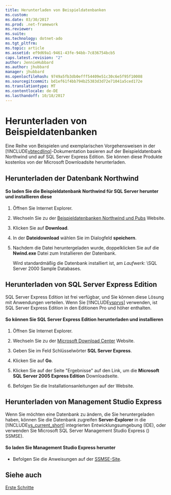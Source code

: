 ```yaml
---
title: Herunterladen von Beispieldatenbanken
ms.custom: 
ms.date: 03/30/2017
ms.prod: .net-framework
ms.reviewer: 
ms.suite: 
ms.technology: dotnet-ado
ms.tgt_pltfrm: 
ms.topic: article
ms.assetid: ef9d69a1-9461-43fe-94bb-7c836754bcb5
caps.latest.revision: "2"
author: JennieHubbard
ms.author: jhubbard
manager: jhubbard
ms.openlocfilehash: 9749a5fb3db0efff54409e51c30c6e5f95f10008
ms.sourcegitcommit: bd1ef61f4bb794b25383d3d72e71041a5ced172e
ms.translationtype: MT
ms.contentlocale: de-DE
ms.lasthandoff: 10/18/2017
---
```

# <a name="downloading-sample-databases"></a>Herunterladen von Beispieldatenbanken
Eine Reihe von Beispielen und exemplarischen Vorgehensweisen in der [!INCLUDE[vbtecdlinq](../../../../../../includes/vbtecdlinq-md.md)]-Dokumentation basieren auf der Beispieldatenbank Northwind und auf SQL Server Express Edition. Sie können diese Produkte kostenlos von der Microsoft Downloadsite herunterladen.  
  
## <a name="downloading-the-northwind-database"></a>Herunterladen der Datenbank Northwind  
  
#### <a name="to-download-and-install-the-northwind-sample-database-for-sql-server"></a>So laden Sie die Beispieldatenbank Northwind für SQL Server herunter und installieren diese  
  
1.  Öffnen Sie Internet Explorer.  
  
2.  Wechseln Sie zu der [Beispieldatenbanken Northwind und Pubs](http://go.microsoft.com/fwlink?linkid=64296) Website.  
  
3.  Klicken Sie auf **Download**.  
  
4.  In der **Dateidownload** wählen Sie im Dialogfeld **speichern**.  
  
5.  Nachdem die Datei heruntergeladen wurde, doppelklicken Sie auf die **Nwind.exe** Datei zum Installieren der Datenbank.  
  
     Wird standardmäßig die Datenbank installiert ist, am *Laufwerk*: \SQL Server 2000 Sample Databases.  
  
## <a name="downloading-sql-server-express-edition"></a>Herunterladen von SQL Server Express Edition  
 SQL Server Express Edition ist frei verfügbar, und Sie können diese Lösung mit Anwendungen verteilen. Wenn Sie [!INCLUDE[vsprvs](../../../../../../includes/vsprvs-md.md)] verwenden, ist SQL Server Express Edition in den Editionen Pro und höher enthalten.  
  
#### <a name="to-download-and-install-sql-server-express-edition"></a>So können Sie SQL Server Express Edition herunterladen und installieren  
  
1.  Öffnen Sie Internet Explorer.  
  
2.  Wechseln Sie zu der [Microsoft Download Center](http://go.microsoft.com/fwlink?linkid=74602) Website.  
  
3.  Geben Sie im Feld Schlüsselwörter **SQL Server Express**.  
  
4.  Klicken Sie auf **Go**.  
  
5.  Klicken Sie auf der Seite "Ergebnisse" auf den Link, um die **Microsoft SQL Server 2005 Express Edition** Downloadseite.  
  
6.  Befolgen Sie die Installationsanleitungen auf der Website.  
  
## <a name="downloading-management-studio-express"></a>Herunterladen von Management Studio Express  
 Wenn Sie möchten eine Datenbank zu ändern, die Sie heruntergeladen haben, können Sie die Datenbank zugreifen **Server-Explorer** in die [!INCLUDE[vs_current_short](../../../../../../includes/vs-current-short-md.md)] integrierten Entwicklungsumgebung (IDE), oder verwenden Sie Microsoft SQL Server Management Studio Express () SSMSE).  
  
#### <a name="to-download-management-studio-express"></a>So laden Sie Management Studio Express herunter  
  
-   Befolgen Sie die Anweisungen auf der [SSMSE-Site](http://go.microsoft.com/fwlink/?LinkId=95933).  
  
## <a name="see-also"></a>Siehe auch  
 [Erste Schritte](../../../../../../docs/framework/data/adonet/sql/linq/getting-started.md)
